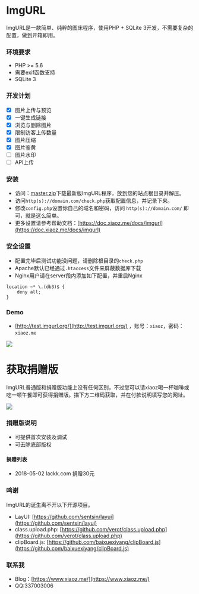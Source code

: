 # ImgURL
ImgURL是一款简单、纯粹的图床程序，使用PHP + SQLite 3开发，不需要复杂的配置，做到开箱即用。

### 环境要求
* PHP >= 5.6
* 需要exif函数支持
* SQLite 3

### 开发计划
- [x] 图片上传与预览
- [x] 一键生成链接
- [x] 浏览与删除图片
- [x] 限制访客上传数量
- [x] 图片压缩
- [x] 图片鉴黄
- [ ] 图片水印
- [ ] API上传

### 安装
* 访问：<a href = "https://github.com/helloxz/imgurl/archive/master.zip" target = "_blank" rel = "nofollow">master.zip</a>下载最新版ImgURL程序，放到您的站点根目录并解压。
* 访问`http(s)://domain.com/check.php`获取配置信息，并记录下来。
* 修改`config.php`设置你自己的域名和密码，访问 `http(s)://domain.com/` 即可，就是这么简单。
* 更多设置请参考帮助文档：[https://doc.xiaoz.me/docs/imgurl](https://doc.xiaoz.me/docs/imgurl)


### 安全设置
* 配置完毕后测试功能没问题，请删除根目录的`check.php`
* Apache默认已经通过`.htaccess`文件来屏蔽数据库下载
* Nginx用户请在server段内添加如下配置，并重启Nginx
```
location ~* \.(db3)$ {  
    deny all;  
} 
```

### Demo
* [http://test.imgurl.org/](http://test.imgurl.org/) ，账号：`xiaoz`，密码：`xiaoz.me`

![](https://imgurl.org/upload/1804/3ccc55eeb47965c3.png)

# 获取捐赠版
ImgURL普通版和捐赠版功能上没有任何区别，不过您可以请xiaoz喝一杯咖啡或吃一顿午餐即可获得捐赠版。描下方二维码获取，并在付款说明填写您的网址。

![](https://imgurl.org/upload/1712/cb349aa4a1b95997.png)

### 捐赠版说明
* 可提供首次安装及调试
* 可去除底部版权

#### 捐赠列表
* 2018-05-02 lackk.com 捐赠30元

### 鸣谢
ImgURL的诞生离不开以下开源项目。

* LayUI: [https://github.com/sentsin/layui](https://github.com/sentsin/layui)
* class.upload.php: [https://github.com/verot/class.upload.php](https://github.com/verot/class.upload.php)
* clipBoard.js: [https://github.com/baixuexiyang/clipBoard.js](https://github.com/baixuexiyang/clipBoard.js)

### 联系我
* Blog：[https://www.xiaoz.me/](https://www.xiaoz.me/)
* QQ:337003006
